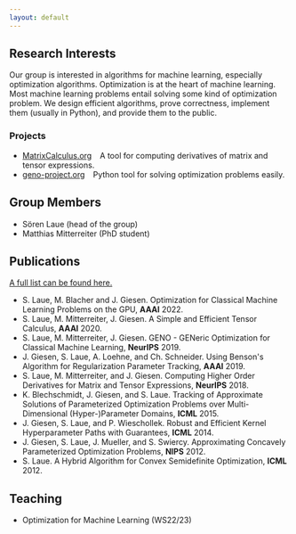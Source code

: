```yaml
---
layout: default
---
```


## Research Interests

Our group is interested in algorithms for machine learning, especially optimization algorithms. Optimization is at the heart of machine learning. Most machine learning problems entail solving some kind of optimization problem. We design efficient algorithms, prove correctness, implement them (usually in Python), and provide them to the public.

### Projects

* [MatrixCalculus.org](https://www.MatrixCalculus.org) &ensp; A tool for computing derivatives of matrix and tensor expressions.
* [geno-project.org](https://www.geno-project.org) &ensp; Python tool for solving optimization problems easily.

## Group Members

* Sören Laue (head of the group)
* Matthias Mitterreiter (PhD student)

## Publications

[A full list can be found here.](./publications.html)

* S. Laue, M. Blacher and J. Giesen. Optimization for Classical Machine Learning Problems on the GPU, **AAAI** 2022.
* S. Laue, M. Mitterreiter, J. Giesen. A Simple and Efficient Tensor Calculus, **AAAI** 2020.
* S. Laue, M. Mitterreiter, J. Giesen. GENO - GENeric Optimization for Classical Machine Learning, **NeurIPS** 2019.
* J. Giesen, S. Laue, A. Loehne, and Ch. Schneider. Using Benson's Algorithm for Regularization Parameter Tracking, **AAAI** 2019.
* S. Laue, M. Mitterreiter, and J. Giesen. Computing Higher Order Derivatives for Matrix and Tensor Expressions, **NeurIPS** 2018.
* K. Blechschmidt, J. Giesen, and S. Laue. Tracking of Approximate Solutions of Parameterized Optimization Problems over Multi-Dimensional (Hyper-)Parameter Domains, **ICML** 2015.
* J. Giesen, S. Laue, and P. Wieschollek. Robust and Efficient Kernel Hyperparameter Paths with Guarantees, **ICML** 2014.
* J. Giesen, S. Laue, J. Mueller, and S. Swiercy. Approximating Concavely Parameterized Optimization Problems, **NIPS** 2012.
* S. Laue. A Hybrid Algorithm for Convex Semidefinite Optimization, **ICML** 2012.

## Teaching

* Optimization for Machine Learning (WS22/23)
